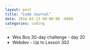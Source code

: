 ```yaml
---
layout: post
title: "Code Journal"
date: 2018-02-13 00:00:00 -0600
categories: coding
---
```


- Wes Bos 30-day challenge - day 20
- Webdev - Up to Lesson 302
